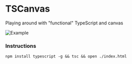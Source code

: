 # TSCanvas
Playing around with "functional" TypeScript and canvas

![Example](http://i.giphy.com/l0K4k9kVMCNEoszLO.gif)

### Instructions 

```
npm install typescript -g && tsc && open ./index.html
```
